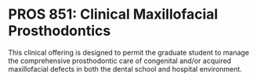 # PROS 851: Clinical Maxillofacial Prosthodontics

This clinical offering is designed to permit the graduate student to manage the comprehensive prosthodontic care of congenital and/or acquired maxillofacial defects in both the dental school and hospital environment.